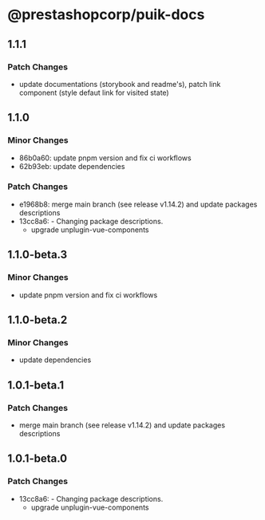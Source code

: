 # @prestashopcorp/puik-docs

## 1.1.1

### Patch Changes

- update documentations (storybook and readme's), patch link component (style defaut link for visited state)

## 1.1.0

### Minor Changes

- 86b0a60: update pnpm version and fix ci workflows
- 62b93eb: update dependencies

### Patch Changes

- e1968b8: merge main branch (see release v1.14.2) and update packages descriptions
- 13cc8a6: - Changing package descriptions.
  - upgrade unplugin-vue-components

## 1.1.0-beta.3

### Minor Changes

- update pnpm version and fix ci workflows

## 1.1.0-beta.2

### Minor Changes

- update dependencies

## 1.0.1-beta.1

### Patch Changes

- merge main branch (see release v1.14.2) and update packages descriptions

## 1.0.1-beta.0

### Patch Changes

- 13cc8a6: - Changing package descriptions.
  - upgrade unplugin-vue-components

